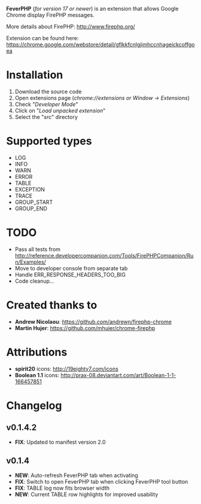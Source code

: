 **FeverPHP** (*for version 17 or newer*) is an extension that allows Google Chrome display FirePHP messages.

More details about FirePHP: http://www.firephp.org/

Extension can be found here: https://chrome.google.com/webstore/detail/gflkkfcnlgjimhccnhageickcoffgoea

# Installation
1. Download the source code
2. Open extensions page (*chrome://extensions or Window -> Extensions*)
3. Check "*Developer Mode*"
4. Click on "*Load unpacked extension*"
5. Select the "*src*" directory

# Supported types
- LOG
- INFO
- WARN
- ERROR
- TABLE
- EXCEPTION
- TRACE
- GROUP_START
- GROUP_END

# TODO
- Pass all tests from http://reference.developercompanion.com/Tools/FirePHPCompanion/Run/Examples/
- Move to developer console from separate tab
- Handle ERR_RESPONSE_HEADERS_TOO_BIG
- Code cleanup...

# Created thanks to
- **Andrew Nicolaou**: https://github.com/andrewn/firephp-chrome
- **Martin Hujer**: https://github.com/mhujer/chrome-firephp

# Attributions
- **spirit20** icons: http://19eighty7.com/icons
- **Boolean 1.1** icons: http://prax-08.deviantart.com/art/Boolean-1-1-166457851

# Changelog
## v0.1.4.2
  - **FIX**: Updated to manifest version 2.0
  
## v0.1.4
  - **NEW**: Auto-refresh FeverPHP tab when activating
  - **FIX**: Switch to open FeverPHP tab when clicking FeverPHP tool button
  - **FIX**: TABLE log now fits browser width
  - **NEW**: Current TABLE row highlights for improved usability